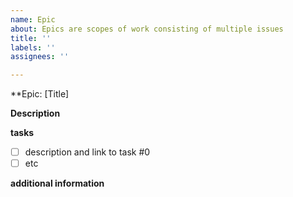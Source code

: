 ```yaml
---
name: Epic
about: Epics are scopes of work consisting of multiple issues
title: ''
labels: ''
assignees: ''

---
```


**Epic: [Title]

**Description**

**tasks**

* [ ] description and link to task #0
* [ ] etc

**additional information**
